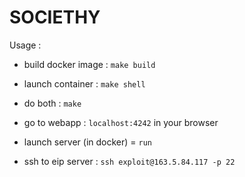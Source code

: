 SOCIETHY
========

Usage :

* build docker image : `make build`

* launch container : `make shell`

* do both : `make`

* go to webapp : `localhost:4242` in your browser 

* launch server (in docker) = `run`

* ssh to eip server : `ssh exploit@163.5.84.117 -p 22`